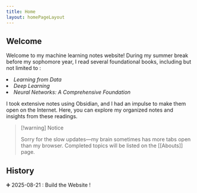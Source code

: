 ```yaml
---
title: Home
layout: homePageLayout
---
```

## Welcome
Welcome to my machine learning notes website! During my summer break before my sophomore year, I read several foundational books, including but not limited to : 

  <li><em>Learning from Data</em></li>
  <li><em>Deep Learning</em></li>
  <li><em>Neural Networks: A Comprehensive Foundation</em></li>

I took extensive notes using Obsidian, and I had an impulse to make them open on the Internet. Here, you can explore my organized notes and insights from these readings.

> [!warning] Notice
> 
  > Sorry for the slow updates—my brain sometimes has more tabs open than my browser. Completed topics will be listed on the [[Abouts]] page.


## History
 ➕ 2025-08-21 : Build the Website !

